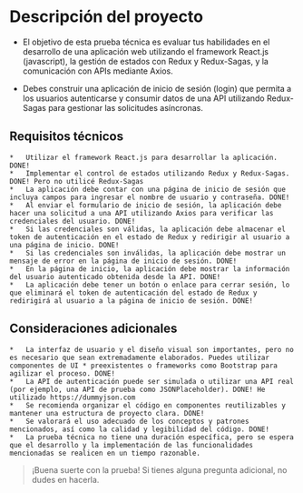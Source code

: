 # Descripción del proyecto

-   El objetivo de esta prueba técnica es evaluar tus habilidades en el desarrollo de una aplicación web utilizando el framework React.js (javascript), la gestión de estados con Redux y Redux-Sagas, y la comunicación con APIs mediante Axios.

-   Debes construir una aplicación de inicio de sesión (login) que permita a los usuarios autenticarse y consumir datos de una API utilizando Redux-Sagas para gestionar las solicitudes asíncronas.

## Requisitos técnicos

    *   Utilizar el framework React.js para desarrollar la aplicación. DONE!
    *   Implementar el control de estados utilizando Redux y Redux-Sagas. DONE! Pero no utilicé Redux-Sagas
    *   La aplicación debe contar con una página de inicio de sesión que incluya campos para ingresar el nombre de usuario y contraseña. DONE!
    *   Al enviar el formulario de inicio de sesión, la aplicación debe hacer una solicitud a una API utilizando Axios para verificar las credenciales del usuario. DONE!
    *   Si las credenciales son válidas, la aplicación debe almacenar el token de autenticación en el estado de Redux y redirigir al usuario a una página de inicio. DONE!
    *   Si las credenciales son inválidas, la aplicación debe mostrar un mensaje de error en la página de inicio de sesión. DONE!
    *   En la página de inicio, la aplicación debe mostrar la información del usuario autenticado obtenida desde la API. DONE!
    *   La aplicación debe tener un botón o enlace para cerrar sesión, lo que eliminará el token de autenticación del estado de Redux y redirigirá al usuario a la página de inicio de sesión. DONE!

## Consideraciones adicionales

    *   La interfaz de usuario y el diseño visual son importantes, pero no es necesario que sean extremadamente elaborados. Puedes utilizar componentes de UI * preexistentes o frameworks como Bootstrap para agilizar el proceso. DONE!
    *   La API de autenticación puede ser simulada o utilizar una API real (por ejemplo, una API de prueba como JSONPlaceholder). DONE! He utilizado https://dummyjson.com
    *   Se recomienda organizar el código en componentes reutilizables y mantener una estructura de proyecto clara. DONE!
    *   Se valorará el uso adecuado de los conceptos y patrones mencionados, así como la calidad y legibilidad del código. DONE!
    *   La prueba técnica no tiene una duración específica, pero se espera que el desarrollo y la implementación de las funcionalidades mencionadas se realicen en un tiempo razonable.

> ¡Buena suerte con la prueba! Si tienes alguna pregunta adicional, no dudes en hacerla.
